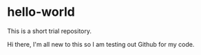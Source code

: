 # hello-world
This is a short trial repository.

  Hi there,
  I'm all new to this so I am testing out Github for my code.
